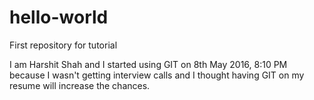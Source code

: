 # hello-world
First repository for tutorial

I am Harshit Shah and I started using GIT on 8th May 2016, 8:10 PM because I wasn't getting interview calls and I thought having GIT on my resume will increase the chances.
